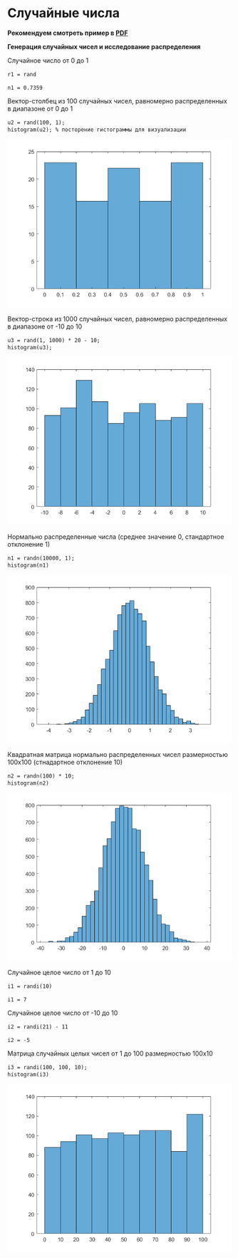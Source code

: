 # Случайные числа

**Рекомендуем смотреть пример в [PDF](random_numbers.pdf)**

**Генерация случайных чисел и исследование распределения**

Случайное число от 0 до 1

```matlab:Code
r1 = rand
```

```text:Output
n1 = 0.7359
```

Вектор-столбец из 100 случайных чисел, равномерно распределенных в диапазоне от 0 до 1

```matlab:Code
u2 = rand(100, 1);
histogram(u2); % посторение гистограммы для визуализации
```

![figure_0.png](README_images/figure_0.png)

Вектор-строка из 1000 случайных чисел, равномерно распределенных в диапазоне от -10 до 10

```matlab:Code
u3 = rand(1, 1000) * 20 - 10;
histogram(u3);
```

![figure_1.png](README_images/figure_1.png)

Нормально распределенные числа (среднее значение 0, стандартное отклонение 1)

```matlab:Code
n1 = randn(10000, 1);
histogram(n1)
```

![figure_2.png](README_images/figure_2.png)

Квадратная матрица нормально распределенных чисел размерностью 100х100 (стнадартное отклонение 10)

```matlab:Code
n2 = randn(100) * 10;
histogram(n2)
```

![figure_3.png](README_images/figure_3.png)

Случайное целое число от 1 до 10

```matlab:Code
i1 = randi(10)
```

```text:Output
i1 = 7
```

Случайное целое число от -10 до 10

```matlab:Code
i2 = randi(21) - 11
```

```text:Output
i2 = -5
```

Матрица случайных целых чисел от 1 до 100 размерностью 100х10

```matlab:Code
i3 = randi(100, 100, 10);
histogram(i3)
```

![figure_4.png](README_images/figure_4.png)